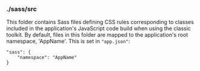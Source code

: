 ### ./sass/src

This folder contains Sass files defining CSS rules corresponding to classes
included in the application's JavaScript code build when using the classic toolkit.
By default, files in this folder are mapped to the application's root namespace, 'AppName'.
This is set in `"app.json"`:

    "sass": {
        "namespace": "AppName"
    }